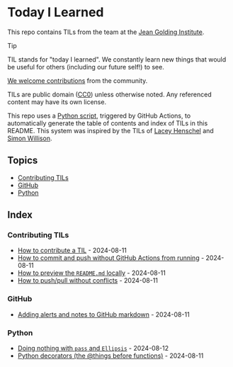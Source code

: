 # Today I Learned

This repo contains TILs from the team at the [Jean Golding Institute](https://www.bristol.ac.uk/golding/).

> [!TIP]  
> TIL stands for "today I learned". We constantly learn new things that would be useful for others (including our future self!) to see.

[We welcome contributions](#contributing-tils) from the community.

TILs are public domain ([CC0](LICENSE)) unless otherwise noted. Any referenced content may have its own license.

This repo uses a [Python script](build_readme.py), triggered by GitHub Actions, to automatically generate the table of contents and index of TILs in this README. This system was inspired by the TILs of [Lacey Henschel](https://github.com/williln/til) and [Simon Willison](https://github.com/simonw/til).

<!-- Do not manually edit the items in the placeholders below this point. They will be automatically updated by GitHub Actions. -->

## Topics

<!-- toc starts -->
- [Contributing TILs](#contributing-tils)
- [GitHub](#github)
- [Python](#python)
<!-- toc ends -->

## Index

<!-- index starts -->
### Contributing TILs

- [How to contribute a TIL](_contributing-TILs/_how-to-contribute.md) - 2024-08-11
- [How to commit and push without GitHub Actions from running](_contributing-TILs/prevent-GitHub-actions.md) - 2024-08-11
- [How to preview the `README.md` locally](_contributing-TILs/preview-README.md) - 2024-08-11
- [How to push/pull without conflicts](_contributing-TILs/avoiding-conflicts.md) - 2024-08-11

### GitHub

- [Adding alerts and notes to GitHub markdown](GitHub/alerts-and-notes-in-markdown.md) - 2024-08-11

### Python

- [Doing nothing with `pass` and `Ellipsis`](Python/pass-and-ellipsis.md) - 2024-08-12
- [Python decorators (the @things before functions)](Python/decorators.md) - 2024-08-11
<!-- index ends -->

